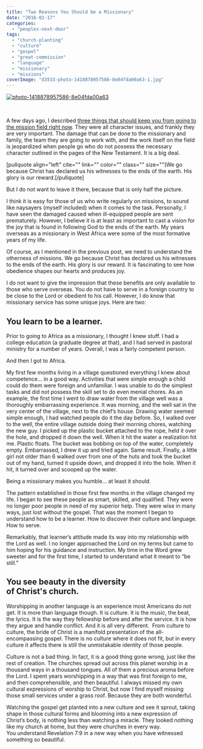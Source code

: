 ```yaml
---
title: "Two Reasons You Should be a Missionary"
date: "2016-02-17"
categories: 
  - "peoples-next-door"
tags: 
  - "church-planting"
  - "culture"
  - "gospel"
  - "great-commission"
  - "language"
  - "missionary"
  - "missions"
coverImage: "d3533-photo-1418878957586-8e04fda00a63-1.jpg"
---
```


[![photo-1418878957586-8e04fda00a63](images/c0400-photo-1418878957586-8e04fda00a63.jpg)](https://keelancook.files.wordpress.com/2020/08/c0400-photo-1418878957586-8e04fda00a63.jpg)

 

A few days ago, I described [three things that should keep you from going to the mission field right now](http://blog.keelancook.com/2016/02/three-reasons-you-should-not-be-a-missionary-at-least-not-yet.html). They were all character issues, and frankly they are very important. The damage that can be done to the missionary and family, the team they are going to work with, and the work itself on the field is jeopardized when people go who do not possess the necessary character outlined in the pages of the New Testament. It is a big deal.

\[pullquote align="left" cite="" link="" color="" class="" size=""\]We go because Christ has declared us his witnesses to the ends of the earth. His glory is our reward.\[/pullquote\]

But I do not want to leave it there, because that is only half the picture.

I think it is easy for those of us who write regularly on missions, to sound like naysayers (myself included) when it comes to the task. Personally, I have seen the damaged caused when ill-equipped people are sent prematurely. However, I believe it is at least as important to cast a vision for the joy that is found in following God to the ends of the earth. My years overseas as a missionary in West Africa were some of the most formative years of my life.

Of course, as I mentioned in the previous post, we need to understand the otherness of missions. We go because Christ has declared us his witnesses to the ends of the earth. His glory is our reward. It is fascinating to see how obedience shapes our hearts and produces joy.

I do not want to give the impression that these benefits are only available to those who serve overseas. You do not have to serve in a foreign country to be close to the Lord or obedient to his call. However, I do know that missionary service has some unique joys. Here are two:

## **You learn to be a learner.**

Prior to going to Africa as a missionary, I thought I knew stuff. I had a college education (a graduate degree at that), and I had served in pastoral ministry for a number of years. Overall, I was a fairly competent person.

And then I got to Africa.

My first few months living in a village questioned everything I knew about competence… in a good way. Activities that were simple enough a child could do them were foreign and unfamiliar. I was unable to do the simplest tasks and did not possess the skill set to do even menial chores. As an example, the first time I went to draw water from the village well was a thoroughly embarrassing experience. It was morning, and the well sat in the very center of the village, next to the chief’s house. Drawing water seemed simple enough, I had watched people do it the day before. So, I walked over to the well, the entire village outside doing their morning chores, watching the new guy. I picked up the plastic bucket attached to the rope, held it over the hole, and dropped it down the well. When it hit the water a realization hit me. Plastic floats. The bucket was bobbing on top of the water, completely empty. Embarrassed, I drew it up and tried again. Same result. Finally, a little girl not older than 6 walked over from one of the huts and took the bucket out of my hand, turned it upside down, and dropped it into the hole. When it hit, it turned over and scooped up the water.

Being a missionary makes you humble… at least it should.

The pattern established in those first few months in the village changed my life. I began to see these people as smart, skilled, and qualified. They were no longer poor people in need of my superior help. They were wise in many ways, just lost without the gospel. That was the moment I began to understand how to be a learner. How to discover their culture and language. How to serve.

Remarkably, that learner’s attitude made its way into my relationship with the Lord as well. I no longer approached the Lord on my terms but came to him hoping for his guidance and instruction. My time in the Word grew sweeter and for the first time, I started to understand what it meant to “be still.”

## **You see beauty in the diversity of Christ's church.**

Worshipping in another language is an experience most Americans do not get. It is more than language though. It is culture. It is the music, the beat, the lyrics. It is the way they fellowship before and after the service. It is how they argue and handle conflict. And it is all very different.  From culture to culture, the bride of Christ is a manifold presentation of the all-encompassing gospel. There is no culture where it does not fit, but in every culture it affects there is still the unmistakable identity of those people.

Culture is not a bad thing. In fact, it is a good thing gone wrong, just like the rest of creation. The churches spread out across this planet worship in a thousand ways in a thousand tongues. All of them a precious aroma before the Lord. I spent years worshipping in a way that was first foreign to me, and then comprehensible, and then beautiful. I always missed my own cultural expressions of worship to Christ, but now I find myself missing those small services under a grass roof. Because they are both wonderful.

Watching the gospel get planted into a new culture and see it sprout, taking shape in those cultural forms and blooming into a new expression of Christ’s body, is nothing less than watching a miracle. They looked nothing like my church at home, but they were churches in every way. You understand Revelation 7:9 in a new way when you have witnessed something so beautiful.
